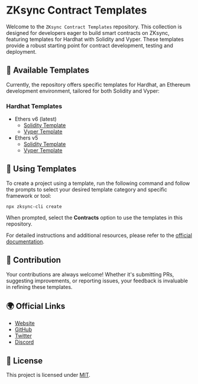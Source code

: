 # ZKsync Contract Templates

Welcome to the `ZKsync Contract Templates` repository. This collection is designed for developers eager to build smart contracts on ZKsync, featuring templates for Hardhat with Solidity and Vyper. These templates provide a robust starting point for contract development, testing and deployment.

## 📁 Available Templates

Currently, the repository offers specific templates for Hardhat, an Ethereum development environment, tailored for both Solidity and Vyper:

### Hardhat Templates

- Ethers v6 (latest)
  - [Solidity Template](./templates/hardhat/solidity/)
  - [Vyper Template](./templates/hardhat/vyper/)
- Ethers v5 
  - [Solidity Template](./templates/hardhat_ethers5/solidity/)
  - [Vyper Template](./templates/hardhat_ethers5/vyper/)

## 🚀 Using Templates

To create a project using a template, run the following command and follow the prompts to select your desired template category and specific framework or tool:

```
npx zksync-cli create
```

When prompted, select the **Contracts** option to use the templates in this repository.

For detailed instructions and additional resources, please refer to the [official documentation](https://docs.zksync.io/build/zksync-cli).

## 🤝 Contribution

Your contributions are always welcome! Whether it's submitting PRs, suggesting improvements, or reporting issues, your feedback is invaluable in refining these templates.

## 🌍 Official Links

- [Website](https://zksync.io/)
- [GitHub](https://github.com/matter-labs)
- [Twitter](https://twitter.com/zksync)
- [Discord](https://join.zksync.dev/)

## 📜 License

This project is licensed under [MIT](./LICENSE-MIT).
